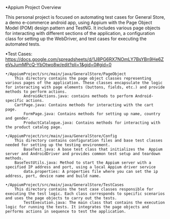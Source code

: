 •Appium Project Overview

This personal project is focused on automating test cases for General Store, a demo e-commerce android app, using Appium with the Page Object Model (POM) design pattern and TestNG. It includes various page objects for interacting with different sections of the application, a configuration class for setting up the WebDriver, and test cases for executing the automated tests.

•Test Cases:
https://docs.google.com/spreadsheets/d/1J8PG6RX7NOmLY7BsYBn9He6ZeVsJumMPcQ-YbOtwo8w/edit?pli=1&gid=0#gid=0

    •/AppiumProject/src/main/java/GeneralStore/PageObject
        This directory contains the page object classes representing various pages of the application. These classes encapsulate the logic for interacting with page elements (buttons, fields, etc.) and provide methods to perform actions.
            AndroidActions.java: contains methods to perform Android-specific actions.
	    CartPage.java: Contains methods for interacting with the cart page.
            FormPage.java: Contains methods for setting up name, country and gender.
            ProductCatalogue.java: Contains methods for interacting with the product catalog page.

    •/AppiumProject/src/main/java/GeneralStore/Config
        This directory contains configuration files and base test classes needed for setting up the testing environment.
            BaseTest.java: A base test class that initializes the  Appium server and AndroidDriver and provides common test setup and teardown methods.
	    BaseTestUtils.java: Method to start the Appium server with a specified IP address and port, using a local Appium driver service
            data.properties: A properties file where you can set the ip address, port, device name and build name.

    •/AppiumProject/src/main/java/GeneralStore/TestCases
        This directory contains the test case classes responsible for executing the test logic. Each class corresponds to specific scenarios and uses the page objects to carry out the tests.
            TestExecution.java: The main class that contains the execution logic for running the tests. It integrates the page objects and performs actions in sequence to test the application.